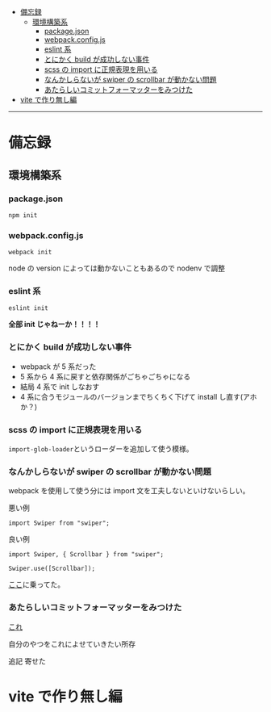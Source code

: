 - [備忘録](#備忘録)
  - [環境構築系](#環境構築系)
    - [package.json](#packagejson)
    - [webpack.config.js](#webpackconfigjs)
    - [eslint 系](#eslint-系)
    - [とにかく build が成功しない事件](#とにかく-build-が成功しない事件)
    - [scss の import に正規表現を用いる](#scss-の-import-に正規表現を用いる)
    - [なんかしらないが swiper の scrollbar が動かない問題](#なんかしらないが-swiper-の-scrollbar-が動かない問題)
    - [あたらしいコミットフォーマッターをみつけた](#あたらしいコミットフォーマッターをみつけた)
- [vite で作り無し編](#vite-で作り無し編)

---

# 備忘録

## 環境構築系

### package.json

`npm init`

### webpack.config.js

`webpack init`

node の version によっては動かないこともあるので nodenv で調整

### eslint 系

`eslint init`

**全部 init じゃねーか！！！！**

### とにかく build が成功しない事件

- webpack が 5 系だった
- 5 系から 4 系に戻すと依存関係がごちゃごちゃになる
- 結局 4 系で init しなおす
- 4 系に合うモジュールのバージョンまでちくちく下げて install し直す(アホか？)

### scss の import に正規表現を用いる

`import-glob-loader`というローダーを追加して使う模様。

### なんかしらないが swiper の scrollbar が動かない問題

webpack を使用して使う分には import 文を工夫しないといけないらしい。

悪い例

```
import Swiper from "swiper";
```

良い例

```
import Swiper, { Scrollbar } from "swiper";

Swiper.use([Scrollbar]);
```

[ここ](https://flex-box.net/swiper-npm/)に乗ってた。

### あたらしいコミットフォーマッターをみつけた

[これ](https://dev.classmethod.jp/articles/commitizen/)

自分のやつをこれによせていきたい所存

追記 寄せた

# vite で作り無し編
